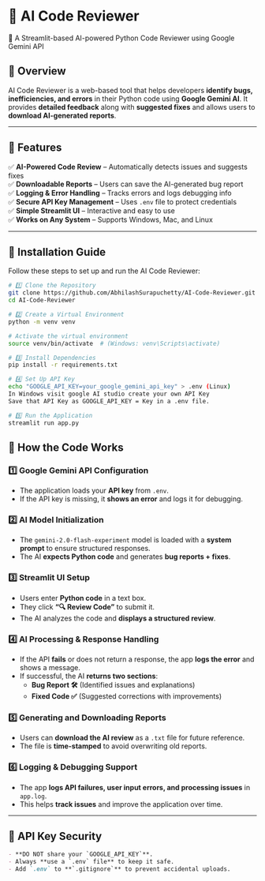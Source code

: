 # 🤖 AI Code Reviewer  

🚀 A Streamlit-based AI-powered Python Code Reviewer using Google Gemini API  

## 🌟 Overview  

AI Code Reviewer is a web-based tool that helps developers **identify bugs, inefficiencies, and errors** in their Python code using **Google Gemini AI**. It provides **detailed feedback** along with **suggested fixes** and allows users to **download AI-generated reports**.  

---

## 🌟 Features  

✅ **AI-Powered Code Review** – Automatically detects issues and suggests fixes  
✅ **Downloadable Reports** – Users can save the AI-generated bug report  
✅ **Logging & Error Handling** – Tracks errors and logs debugging info  
✅ **Secure API Key Management** – Uses `.env` file to protect credentials  
✅ **Simple Streamlit UI** – Interactive and easy to use  
✅ **Works on Any System** – Supports Windows, Mac, and Linux  

---

## 📌 Installation Guide  

Follow these steps to set up and run the AI Code Reviewer:  

```sh
# 1️⃣ Clone the Repository  
git clone https://github.com/AbhilashSurapuchetty/AI-Code-Reviewer.git
cd AI-Code-Reviewer

# 2️⃣ Create a Virtual Environment  
python -m venv venv  

# Activate the virtual environment  
source venv/bin/activate  # (Windows: venv\Scripts\activate)

# 3️⃣ Install Dependencies  
pip install -r requirements.txt

# 4️⃣ Set Up API Key  
echo "GOOGLE_API_KEY=your_google_gemini_api_key" > .env (Linux)
In Windows visit google AI studio create your own API Key
Save that API Key as GOOGLE_API_KEY = Key in a .env file.

# 5️⃣ Run the Application  
streamlit run app.py
```


## 📌 How the Code Works  

### 1️⃣ Google Gemini API Configuration  
- The application loads your **API key** from `.env`.  
- If the API key is missing, it **shows an error** and logs it for debugging.  

### 2️⃣ AI Model Initialization  
- The `gemini-2.0-flash-experiment` model is loaded with a **system prompt** to ensure structured responses.  
- The AI **expects Python code** and generates **bug reports + fixes**.  

### 3️⃣ Streamlit UI Setup  
- Users enter **Python code** in a text box.  
- They click **“🔍 Review Code”** to submit it.  
- The AI analyzes the code and **displays a structured review**.  

### 4️⃣ AI Processing & Response Handling  
- If the API **fails** or does not return a response, the app **logs the error** and shows a message.  
- If successful, the AI **returns two sections**:  
  - **Bug Report 🛠️** (Identified issues and explanations)  
  - **Fixed Code ✅** (Suggested corrections with improvements)  

### 5️⃣ Generating and Downloading Reports  
- Users can **download the AI review** as a `.txt` file for future reference.  
- The file is **time-stamped** to avoid overwriting old reports.  

### 6️⃣ Logging & Debugging Support  
- The app **logs API failures, user input errors, and processing issues** in `app.log`.  
- This helps **track issues** and improve the application over time.  

---

## 📌 API Key Security  

```md
- **DO NOT share your `GOOGLE_API_KEY`**.  
- Always **use a `.env` file** to keep it safe.  
- Add `.env` to **`.gitignore`** to prevent accidental uploads.  

